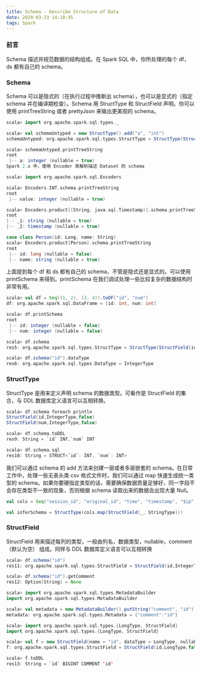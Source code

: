 ```yaml
---
title: Schema - Describe Structure of Data
date: 2020-03-23 14:18:45
tags: Spark
---
```

### 前言
Schema 描述并规范数据的结构组成。在 Spark SQL 中，你所处理的每个 df， ds 都有自己的 schema。
<!--more-->

### Schema
Schema 可以是隐式的（在执行过程中推断出 schema），也可以是显式的（指定 schema 并在编译期检查）。Schema 用 StructType 和 StructField 声明。你可以使用 printTreeString 或者 prettyJson 来输出更美观的 schema。
```scala
scala> import org.apache.spark.sql.types._

scala> val schemaUntyped = new StructType().add("a", "int")
schemaUntyped: org.apache.spark.sql.types.StructType = StructType(StructField(a,IntegerType,true))

scala> schemaUntyped.printTreeString
root
 |-- a: integer (nullable = true)
Spark 2.x 中，使用 Encoder 来解析描述 Dataset 的 schema

scala> import org.apache.spark.sql.Encoders

scala> Encoders.INT.schema.printTreeString
root
 |-- value: integer (nullable = true)

scala> Encoders.product[(String, java.sql.Timestamp)].schema.printTreeString
root
|-- _1: string (nullable = true)
|-- _2: timestamp (nullable = true)

case class Person(id: Long, name: String)
scala> Encoders.product[Person].schema.printTreeString
root
 |-- id: long (nullable = false)
 |-- name: string (nullable = true)
```

上面提到每个 df 和 ds 都有自己的 schema，不管是隐式还是显式的。可以使用 printSchema 来得到。printSchema 在我们调试处理一些比较复杂的数据结构时非常有用。
```scala
scala> val df = Seq((1, 2), (3, 4)).toDF("id", "num")
df: org.apache.spark.sql.DataFrame = [id: int, num: int]

scala> df.printSchema
root
 |-- id: integer (nullable = false)
 |-- num: integer (nullable = false)

scala> df.schema
res5: org.apache.spark.sql.types.StructType = StructType(StructField(id,IntegerType,false), StructField(num,IntegerType,false))

scala> df.schema("id").dataType
res6: org.apache.spark.sql.types.DataType = IntegerType
```
### StructType

StructType 是用来定义声明 schema 的数据类型。可看作是 StructField 的集合，与 DDL 数据库定义语言可以互相转换。
``` scala
scala> df.schema foreach println
StructField(id,IntegerType,false)
StructField(num,IntegerType,false)

scala> df.schema.toDDL
res9: String = `id` INT,`num` INT

scala> df.schema.sql
res10: String = STRUCT<`id`: INT, `num`: INT>
```
我们可以通过 schema 的 add 方法来创建一层或者多层嵌套的 schema。在日常工作中，处理一些无表头类 csv 格式文件时，我们可以通过 map 快速生成统一类型的 schema。如果你要硬指定类型的话，需要确保数据质量足够好，同一字段不会存在类型不一致的现象，否则根据 schema 读取出来的数据会出现大量 Null。

```scala
val cols = Seq("session_id", "original_id", "time", "timestamp", "$ip", "computer_id", "distinct_id", "click", "value", "$url")

val inferSchema = StructType(cols.map(StructField(_, StringType)))
```
### StructField
StructField 用来描述每列的类型，一般由列名，数据类型，nullable，comment（默认为空） 组成。同样与 DDL 数据库定义语言可以互相转换
```scala
scala> df.schema("id")
res11: org.apache.spark.sql.types.StructField = StructField(id,IntegerType,false)

scala> df.schema("id").getComment
res12: Option[String] = None

scala> import org.apache.spark.sql.types.MetadataBuilder
import org.apache.spark.sql.types.MetadataBuilder

scala> val metadata = new MetadataBuilder().putString("comment", "id").build
metadata: org.apache.spark.sql.types.Metadata = {"comment":"id"}

scala> import org.apache.spark.sql.types.{LongType, StructField}
import org.apache.spark.sql.types.{LongType, StructField}

scala> val f = new StructField(name = "id", dataType = LongType, nullable = false, metadata)
f: org.apache.spark.sql.types.StructField = StructField(id,LongType,false)

scala> f.toDDL
res13: String = `id` BIGINT COMMENT 'id'
```

